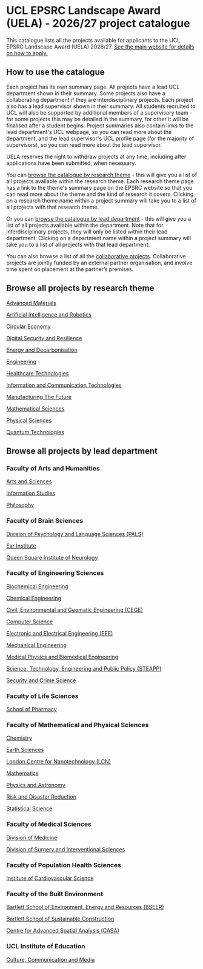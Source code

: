 # UCL EPSRC Landscape Award (UELA) - 2026/27 project catalogue

This catalogue lists all the projects available for applicants to the UCL EPSRC Landscape Award (UELA) 2026/27. [See the main website for details on how to apply.]( https://www.ucl.ac.uk/epsrc-doctoral-training/prospective-students/apply-ucl-epsrc-dtp-studentship)


## How to use the catalogue
Each project has its own summary page. All projects have a lead UCL department shown in their summary. Some projects also have a collaborating department if they are interdisciplinary projects. Each project also has a lead supervisor shown in their summary. All students recruited to UCL will also be supported by additional members of a supervisory team - for some projects this may be detailed in the summary, for other it will be finalised after a student begins. Project summaries also contain links to the lead department's UCL webpage, so you can read more about the department, and the lead supervisor's UCL profile page (for the majority of supervisors), so you can read more about the lead supervisor.

UELA reserves the right to withdraw projects at any time, including after applications have been submitted, when necessary.

You can [browse the catalogue by research theme](#browse-all-projects-by-research-theme) - this will give you a list of all projects available within the research theme. Each research theme page has a link to the theme's summary page on the EPSRC website so that you can read more about the theme and the kind of research it covers. Clicking on a research theme name within a project summary will take you to a list of all projects with that research theme.

Or you can [browse the catalogue by lead department](#browse-all-projects-by-lead-department) - this will give you a list of all projects available within the department. Note that for interdisciplinary projects, they will only be listed within their lead department. Clicking on a department name within a project summary will take you to a list of all projects with that lead department.

You can also browse a list of all the [collaborative projects](collaborative/collaborative-projects.md). Collaborative projects are jointly funded by an external partner organisation, and involve time spent on placement at the partner’s premises.

## Browse all projects by research theme

[Advanced Materials](themes/advanced-materials.md)

[Artificial Intelligence and Robotics](themes/artificial-intelligence-and-robotics.md)

[Circular Economy](themes/circular-economy.md)

[Digital Security and Resilience](themes/digital-security-and-resilience.md)

[Energy and Decarbonisation](themes/energy-and-decarbonisation.md)

[Engineering](themes/engineering.md)

[Healthcare Technologies](themes/healthcare-technologies.md)

[Information and Communication Technologies](themes/information-and-communication-technologies.md)

[Manufacturing The Future](themes/manufacturing-the-future.md)

[Mathematical Sciences](themes/mathematical-sciences.md)

[Physical Sciences](themes/physical-sciences.md)

[Quantum Technologies](themes/quantum-technologies.md)

## Browse all projects by lead department

### Faculty of Arts and Humanities
[Arts and Sciences](departments/arts-and-sciences.md)

[Information Studies](departments/information-studies.md)

[Philosophy](departments/philosophy.md)

### Faculty of Brain Sciences
[Division of Psychology and Language Sciences (PALS)](departments/division-of-psychology-and-language-sciences.md)

[Ear Institute](departments/ear-institute.md)

[Queen Square Institute of Neurology](departments/queen-square-institute-of-neurology.md)

### Faculty of Engineering Sciences
[Biochemical Engineering](departments/biochemical-engineering.md)

[Chemical Engineering](departments/chemical-engineering.md)

[Civil, Environmental and Geomatic Engineering (CEGE)](departments/civil-environmental-and-geomatic-engineering.md)

[Computer Science](departments/computer-science.md)

[Electronic and Electrical Engineering (EEE)](departments/electronic-and-electrical-engineering.md)

[Mechanical Engineering](departments/mechanical-engineering.md)

[Medical Physics and Biomedical Engineering](departments/medical-physics-and-biomedical-engineering.md)

[Science, Technology, Engineering and Public Policy (STEAPP)](departments/science-technology-engineering-and-public-policy.md)

[Security and Crime Science](departments/security-and-crime-science.md)

### Faculty of Life Sciences
[School of Pharmacy](departments/school-of-pharmacy.md)

### Faculty of Mathematical and Physical Sciences
[Chemistry](departments/chemistry.md)

[Earth Sciences](departments/earth-sciences.md)

[London Centre for Nanotechnology (LCN)](departments/london-centre-for-nanotechnology.md)

[Mathematics](departments/mathematics.md)

[Physics and Astronomy](departments/physics-and-astronomy.md)

[Risk and Disaster Reduction](departments/risk-and-disaster-reduction.md)

[Statistical Science](departments/statistical-science.md)

### Faculty of Medical Sciences
[Division of Medicine](departments/division-of-medicine.md)

[Division of Surgery and Interventional Sciences](departments/division-of-surgery-and-interventional-sciences.md)

### Faculty of Population Health Sciences
[Institute of Cardiovascular Science](departments/institute-of-cardiovascular-science.md)

### Faculty of the Built Environment
[Bartlett School of Environment, Energy and Resources (BSEER)](departments/bartlett-school-of-environment-energy-and-resources.md)

[Bartlett School of Sustainable Construction](departments/bartlett-school-of-sustainable-construction.md)

[Centre for Advanced Spatial Analysis (CASA)](departments/centre-for-advanced-spatial-analysis.md)

### UCL Institute of Education
[Culture, Communication and Media](departments/culture-communication-and-media.md)
